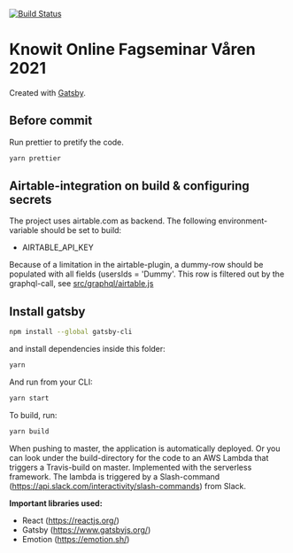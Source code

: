 [![Build Status](https://travis-ci.org/knowit/online-fagseminar-mai-2021.svg?branch=master)](https://travis-ci.org/knowit/online-fagseminar-mai-2021)

# Knowit Online Fagseminar Våren 2021

Created with [Gatsby](https://www.gatsbyjs.org/).

## Before commit

Run prettier to pretify the code.

```sh
yarn prettier
```

## Airtable-integration on build & configuring secrets
The project uses airtable.com as backend. The following environment-variable should be set to build:
* AIRTABLE_API_KEY

Because of a limitation in the airtable-plugin, a dummy-row should be populated with all fields (usersIds = 'Dummy'. This row is filtered out by the graphql-call, see [src/graphql/airtable.js](airtable.js)


## Install gatsby

```sh
npm install --global gatsby-cli
```

and install dependencies inside this folder:

```sh
yarn
```

And run from your CLI:

```sh
yarn start
```

To build, run:

```sh
yarn build
```

When pushing to master, the application is automatically deployed. Or you can look under the build-directory for the code to an AWS Lambda that triggers a Travis-build on master. Implemented with the serverless framework. The lambda is triggered by a Slash-command (https://api.slack.com/interactivity/slash-commands) from Slack.

**Important libraries used:**

- React (https://reactjs.org/)
- Gatsby (https://www.gatsbyjs.org/)
- Emotion (https://emotion.sh/)
